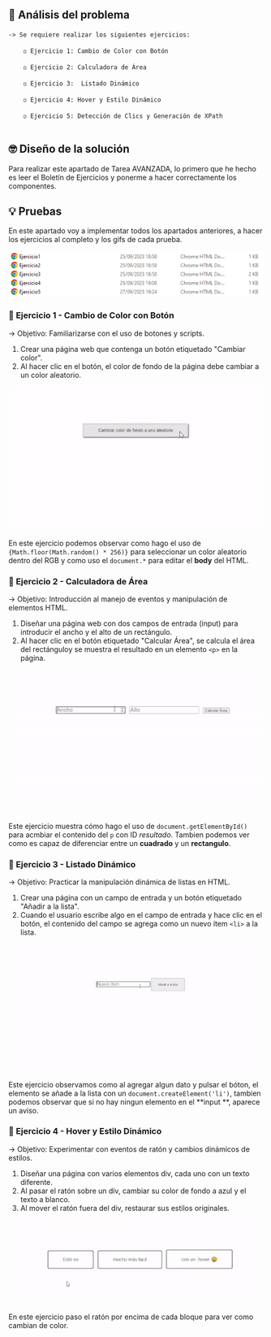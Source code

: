 ## 🤔 Análisis del problema
```
-> Se requiere realizar los siguientes ejercicios:

    ◽ Ejercicio 1: Cambio de Color con Botón

    ◽ Ejercicio 2: Calculadora de Área

    ◽ Ejercicio 3:  Listado Dinámico

    ◽ Ejercicio 4: Hover y Estilo Dinámico

    ◽ Ejercicio 5: Detección de Clics y Generación de XPath


```


## 🤓 Diseño de la solución
Para realizar este apartado de Tarea AVANZADA, lo primero que he hecho es leer el Boletín de Ejercicios y ponerme a hacer correctamente los
componentes.


## 💡 Pruebas

En este apartado voy a implementar todos los apartados anteriores, a hacer los ejercicios al completo y los gifs de cada
prueba.

![Fichero con las actividades en formato HTML](./fotos/Captura1.PNG)


### 🔰 Ejercicio 1 -  Cambio de Color con Botón
-> Objetivo: Familiarizarse con el uso de botones y scripts.

1. Crear una página web que contenga un botón etiquetado "Cambiar color".
2. Al hacer clic en el botón, el color de fondo de la página debe cambiar a un color aleatorio.

![Foto del ejercicio 1](./fotos/GifEjer1.gif)

En este ejercicio podemos observar como hago el uso de `{Math.floor(Math.random() * 256)}` para seleccionar un color aleatorio dentro del RGB y como uso el `document.*` para editar el **body** del HTML.



### 🔰 Ejercicio 2 - Calculadora de Área
-> Objetivo: Introducción al manejo de eventos y manipulación de elementos HTML.

1. Diseñar una página web con dos campos de entrada (input) para introducir el ancho y el alto de un rectángulo.
2. Al hacer clic en el botón etiquetado "Calcular Área", se calcula el área del rectánguloy se muestra el resultado en un elemento `<p>` en la página.

![Foto del ejercicio 2](./fotos/GifEjer2.gif)

Este ejercicio muestra cómo hago el uso de `document.getElementById()` para acmbiar el contenido del `p` con ID *resultado*.
Tambien podemos ver como es capaz de diferenciar entre un **cuadrado** y un **rectangulo**.



### 🔰 Ejercicio 3 - Listado Dinámico
-> Objetivo: Practicar la manipulación dinámica de listas en HTML.

1. Crear una página con un campo de entrada y un botón etiquetado "Añadir a la lista".
2. Cuando el usuario escribe algo en el campo de entrada y hace clic en el botón, el contenido del campo se agrega como un nuevo ítem `<li>` a la lista.

![Foto del ejercicio 3](./fotos/GifEjer3.gif)

Este ejercicio observamos como al agregar algun dato y pulsar el bóton, el elemento se añade a la lista con un `document.createElement('li')`, tambien podemos observar que si no hay ningun elemento en el **input **, aparece un aviso.

### 🔰 Ejercicio 4 - Hover y Estilo Dinámico
-> Objetivo: Experimentar con eventos de ratón y cambios dinámicos de estilos.

1. Diseñar una página con varios elementos div, cada uno con un texto diferente.
2. Al pasar el ratón sobre un div, cambiar su color de fondo a azul y el texto a blanco.
3. Al mover el ratón fuera del div, restaurar sus estilos originales.

![Foto del ejercicio 4](./fotos/GifEjer4.gif)

En este ejercicio paso el ratón por encima de cada bloque para ver como cambian de color.


